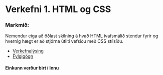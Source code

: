# Verkefni 1. HTML og CSS

### Markmið:
Nemendur eiga að öðlast skilning á hvað HTML ívafsmálið stendur fyrir og hvernig hægt er að stjórna útliti vefsíðu með CSS stílsíðu.

* [Verkefnalýsing](Verkefni_1.pdf)
* [Fylgigögn](../Sýnidæmi/V-1/)

#### Einkunn verður birt í Innu
